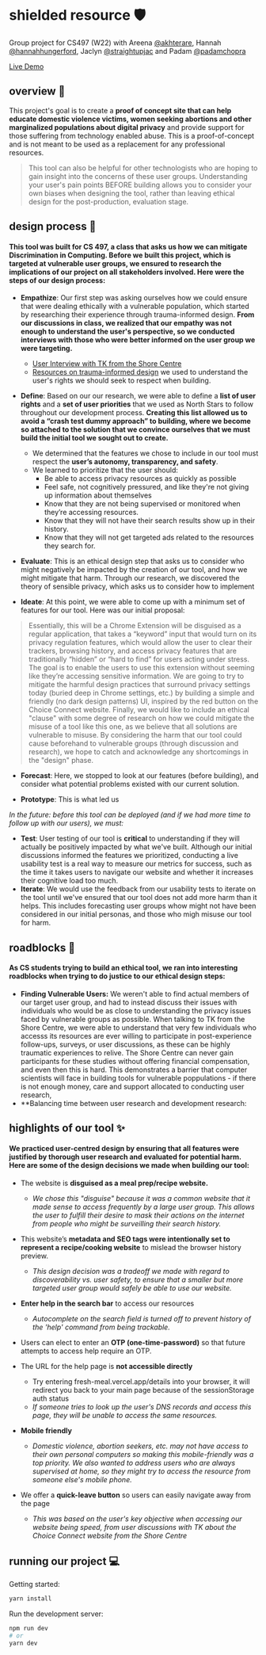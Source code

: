 # shielded resource 🛡️
Group project for CS497 (W22)
with Areena [@akhterare](https://github.com/akhterare), Hannah [@hannahhungerford](https://github.com/hannahhungerford), Jaclyn [@straightupjac](https://github.com/straightupjac) and Padam [@padamchopra](https://github.com/padamchopra)

[Live Demo](https://fresh-meal.vercel.app/)

## overview  💭 
This project's goal is to create a **proof of concept site that can help educate domestic violence victims, women seeking abortions and other marginalized populations about digital privacy** and provide support for those suffering from technology enabled abuse. This is a proof-of-concept and is not meant to be used as a replacement for any professional resources. 

> This tool can also be helpful for other technologists who are hoping to gain insight into the concerns of these user groups. Understanding your user's pain points BEFORE building allows you to consider your own biases when designing the tool, rather than leaving ethical design for the post-production, evaluation stage.

## design process  🎨
#### This tool was built for CS 497, a class that asks us how we can mitigate Discrimination in Computing. Before we built this project, which is targeted at vulnerable user groups, we ensured to research the implications of our project on all stakeholders involved. Here were the steps of our design process:

* **Empathize**: Our first step was asking ourselves how we could ensure that were dealing ethically with a vulnerable population, which started by researching their experience through trauma-informed design. **From our discussions in class, we realized that our empathy was not enough to understand the user's perspective, so we conducted interviews with those who were better informed on the user group we were targeting.**
  * [User Interview with TK from the Shore Centre](https://docs.google.com/document/d/1KkCDiY0Opcf0RoWc-HqWzN5HbBiDjB0tc-pAJJgfrOc/edit?usp=sharing)
  *  [Resources on trauma-informed design](https://cotsonline.org/wp-content/uploads/2018/04/Trauma-Informed-Design.BOD_.pdf) we used to understand the user's rights we should seek to respect when building.

* **Define**: Based on our our research, we were able to define a **list of user rights** and a **set of user priorities** that we used as North Stars to follow throughout our development process. **Creating this list allowed us to avoid a “crash test dummy approach” to building, where we become so attached to the solution that we convince ourselves that we must build the initial tool we sought out to create.**
  * We determined that the features we chose to include in our tool must respect the **user’s autonomy, transparency, and safety**. 
  * We learned to prioritize that the user should:
     * Be able to access privacy resources as quickly as possible
     * Feel safe, not cognitively pressured, and like they're not giving up information about themselves
     * Know that they  are not being supervised or monitored when they’re accessing resources. 
     * Know that they will not have their search results show up in their history.
     * Know that they will not get targeted ads related to the resources they search for.
   
* **Evaluate**: This is an ethical design step that asks us to consider who might negatively be impacted by the creation of our tool, and how we might mitigate that harm. Through our research, we discovered the theory of sensible privacy, which asks us to consider how to implement 

* **Ideate**: At this point, we were able to come up with a minimum set of features for our tool. Here was our initial proposal:
> Essentially, this will be a Chrome Extension will be disguised as a regular application, that takes a “keyword” input that would turn on its privacy regulation features, which would allow the user to clear their trackers, browsing history, and access privacy features that are traditionally “hidden” or “hard to find” for users acting under stress. The goal is to enable the users to use this extension without seeming like they’re accessing sensitive information. We are going to try to mitigate the harmful design practices that surround privacy settings today (buried deep in Chrome settings, etc.) by building a simple and friendly (no dark design patterns) UI, inspired by the red button on the Choice Connect website. Finally, we would like to include an ethical "clause" with some degree of research on how we could mitigate the misuse of a tool like this one, as we believe that all solutions are vulnerable to misuse. By considering the harm that our tool could cause beforehand to vulnerable groups (through discussion and research), we hope to catch and acknowledge any shortcomings in the "design" phase. 

* **Forecast**: Here, we stopped to look at our features (before building), and consider what potential problems existed with our current solution.

* **Prototype**: This is what led us 

_In the future: before this tool can be deployed (and if we had more time to follow up with our users), we must:_
* **Test**: User testing of our tool is **critical** to understanding if they will actually be positively impacted by what we've built. Although our initial discussions informed the features we prioritized, conducting a live usability test is a real way to measure our metrics for success, such as the time it takes users to navigate our website and whether it increases their cognitive load too much. 
* **Iterate**: We would use the feedback from our usability tests to iterate on the tool until we've ensured that our tool does not add more harm than it helps. This includes forecasting user groups whow might not have been considered in our initial personas, and those who migh misuse our tool for harm. 

## roadblocks 🚧 
#### As CS students trying to build an ethical tool, we ran into interesting roadblocks when trying to do justice to our ethical design steps:
* **Finding Vulnerable Users:** We weren't able to find actual members of our target user group, and had to instead discuss their issues with individuals who would be as close to understanding the privacy issues faced by vulnerable groups as possible. When talking to TK from the Shore Centre, we were able to understand that very few individuals who accesss its resources are ever willing to participate in post-experience follow-ups, surveys, or user discussions, as these can be highly traumatic experiences to relive. The Shore Centre can never gain participants for these studies without offering financial compensation, and even then this is hard. This demonstrates a barrier that computer scientists will face in building tools for vulnerable poppulations - if there is not enough money, care and support allocated to conducting user research, 
* **Balancing time between user research and development research:

## highlights of our tool ✨
#### We practiced user-centred design by ensuring that all features were justified by thorough user research and evaluated for potential harm. Here are some of the design decisions we made when building our tool:

* The website is **disguised as a meal prep/recipe website.** 
  * _We chose this "disguise" because it was a common website that it made sense to access frequently by a large user group. This allows the user to fulfill their desire to mask their actions on the internet from people who might be surveilling their search history._

* This website’s **metadata and SEO tags were intentionally set to represent a recipe/cooking website** to mislead the browser history preview. 
  *   _This design decision was a tradeoff we made  with regard to discoverability vs. user safety, to ensure that a smaller but more targeted user group would safely be able to use our website._

* **Enter help in the search bar** to access our resources
  * _Autocomplete on the search field is turned off to prevent history of the 'help' command from being trackable._

* Users can elect to enter an **OTP (one-time-password)** so that future attempts to access help require an OTP.

* The URL for the help page is **not accessible directly**
  * Try entering fresh-meal.vercel.app/details into your browser, it will redirect you back to your main page because of the sessionStorage auth status
  * _If someone tries to look up the user's DNS records and access this page, they will be unable to access the same resources._

* **Mobile friendly**
   * _Domestic violence, abortion seekers, etc. may not have access to their own personal computers so making this mobile-friendly was a top priority. We also wanted to address users who are always supervised at home, so they might try to access the resource from someone else's mobile phone._

* We offer a **quick-leave button** so users can easily navigate away from the page
  * _This was based on the user's key objective when accessing our website being speed, from user discussions with TK about the Choice Connect website from the Shore Centre_

## running our project 💻
Getting started:
```bash
yarn install
```
Run the development server:

```bash
npm run dev
# or
yarn dev
```
